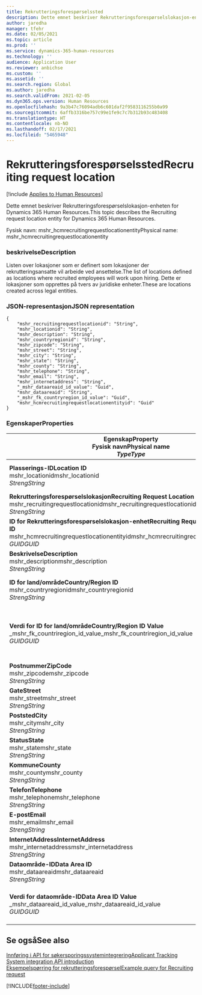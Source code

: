 ```yaml
---
title: Rekrutteringsforespørselssted
description: Dette emnet beskriver Rekrutteringsforespørselslokasjon-enheten for Dynamics 365 Human Resources.
author: jaredha
manager: tfehr
ms.date: 02/05/2021
ms.topic: article
ms.prod: ''
ms.service: dynamics-365-human-resources
ms.technology: ''
audience: Application User
ms.reviewer: anbichse
ms.custom: ''
ms.assetid: ''
ms.search.region: Global
ms.author: jaredha
ms.search.validFrom: 2021-02-05
ms.dyn365.ops.version: Human Resources
ms.openlocfilehash: 9a3b47c76094adb6c601daf2f9583116255b0a99
ms.sourcegitcommit: 6affb3316be757c99e1fe9c7c7b312b93c483408
ms.translationtype: HT
ms.contentlocale: nb-NO
ms.lasthandoff: 02/17/2021
ms.locfileid: "5465948"
---
```

# <a name="recruiting-request-location"></a><span data-ttu-id="4774d-103">Rekrutteringsforespørselssted</span><span class="sxs-lookup"><span data-stu-id="4774d-103">Recruiting request location</span></span>

[!include [Applies to Human Resources](../includes/applies-to-hr.md)]

<span data-ttu-id="4774d-104">Dette emnet beskriver Rekrutteringsforespørselslokasjon-enheten for Dynamics 365 Human Resources.</span><span class="sxs-lookup"><span data-stu-id="4774d-104">This topic describes the Recruiting request location entity for Dynamics 365 Human Resources.</span></span>

<span data-ttu-id="4774d-105">Fysisk navn: mshr_hcmrecruitingrequestlocationentity</span><span class="sxs-lookup"><span data-stu-id="4774d-105">Physical name: mshr_hcmrecruitingrequestlocationentity</span></span>

### <a name="description"></a><span data-ttu-id="4774d-106">beskrivelse</span><span class="sxs-lookup"><span data-stu-id="4774d-106">Description</span></span>

<span data-ttu-id="4774d-107">Listen over lokasjoner som er definert som lokasjoner der rekrutteringsansatte vil arbeide ved ansettelse.</span><span class="sxs-lookup"><span data-stu-id="4774d-107">The list of locations defined as locations where recruited employees will work upon hiring.</span></span> <span data-ttu-id="4774d-108">Dette er lokasjoner som opprettes på tvers av juridiske enheter.</span><span class="sxs-lookup"><span data-stu-id="4774d-108">These are locations created across legal entities.</span></span>

### <a name="json-representation"></a><span data-ttu-id="4774d-109">JSON-representasjon</span><span class="sxs-lookup"><span data-stu-id="4774d-109">JSON representation</span></span>

```
{
    "mshr_recruitingrequestlocationid": "String",
    "mshr_locationid": "String",
    "mshr_description": "String",
    "mshr_countryregionid": "String",
    "mshr_zipcode": "String",
    "mshr_street": "String",
    "mshr_city": "String",
    "mshr_state": "String",
    "mshr_county": "String",
    "mshr_telephone": "String",
    "mshr_email": "String",
    "mshr_internetaddress": "String",
    "_mshr_dataareaid_id_value": "Guid",
    "mshr_dataareaid": "String",
    "_mshr_fk_countryregion_id_value": "Guid",
    "mshr_hcmrecruitingrequestlocationentityid": "Guid"
}
```

### <a name="properties"></a><span data-ttu-id="4774d-110">Egenskaper</span><span class="sxs-lookup"><span data-stu-id="4774d-110">Properties</span></span>

| <span data-ttu-id="4774d-111">Egenskap</span><span class="sxs-lookup"><span data-stu-id="4774d-111">Property</span></span><br><span data-ttu-id="4774d-112">**Fysisk navn**</span><span class="sxs-lookup"><span data-stu-id="4774d-112">**Physical name**</span></span><br><span data-ttu-id="4774d-113">**_Type_**</span><span class="sxs-lookup"><span data-stu-id="4774d-113">**_Type_**</span></span> | <span data-ttu-id="4774d-114">Bruk</span><span class="sxs-lookup"><span data-stu-id="4774d-114">Use</span></span> | <span data-ttu-id="4774d-115">beskrivelse</span><span class="sxs-lookup"><span data-stu-id="4774d-115">Description</span></span> |
| --- | --- | --- |
| <span data-ttu-id="4774d-116">**Plasserings-ID**</span><span class="sxs-lookup"><span data-stu-id="4774d-116">**Location ID**</span></span><br><span data-ttu-id="4774d-117">mshr_locationid</span><span class="sxs-lookup"><span data-stu-id="4774d-117">mshr_locationid</span></span><br><span data-ttu-id="4774d-118">*Streng*</span><span class="sxs-lookup"><span data-stu-id="4774d-118">*String*</span></span> | <span data-ttu-id="4774d-119">Skriv én gang</span><span class="sxs-lookup"><span data-stu-id="4774d-119">Write-once</span></span><br><span data-ttu-id="4774d-120">Obligatorisk</span><span class="sxs-lookup"><span data-stu-id="4774d-120">Required</span></span> | <span data-ttu-id="4774d-121">Den systemgenererte brukerlesbare identifikator for rekrutteringslokasjon.</span><span class="sxs-lookup"><span data-stu-id="4774d-121">The system-generated, user-readable identifier for the recruiting location.</span></span> |
| <span data-ttu-id="4774d-122">**Rekrutteringsforespørselslokasjon**</span><span class="sxs-lookup"><span data-stu-id="4774d-122">**Recruiting Request Location**</span></span><br><span data-ttu-id="4774d-123">mshr_recruitingrequestlocationid</span><span class="sxs-lookup"><span data-stu-id="4774d-123">mshr_recruitingrequestlocationid</span></span><br><span data-ttu-id="4774d-124">*Streng*</span><span class="sxs-lookup"><span data-stu-id="4774d-124">*String*</span></span> | <span data-ttu-id="4774d-125">Skriv én gang</span><span class="sxs-lookup"><span data-stu-id="4774d-125">Write-once</span></span><br><span data-ttu-id="4774d-126">Obligatorisk</span><span class="sxs-lookup"><span data-stu-id="4774d-126">Required</span></span> | <span data-ttu-id="4774d-127">Brukerdefinert unik identifikator for rekrutteringslokasjonen.</span><span class="sxs-lookup"><span data-stu-id="4774d-127">User-defined unique identifier for the recruiting location.</span></span> |
| <span data-ttu-id="4774d-128">**ID for Rekrutteringsforespørselslokasjon-enhet**</span><span class="sxs-lookup"><span data-stu-id="4774d-128">**Recruiting Request Location Entity ID**</span></span><br><span data-ttu-id="4774d-129">mshr_hcmrecruitingrequestlocationentityid</span><span class="sxs-lookup"><span data-stu-id="4774d-129">mshr_hcmrecruitingrequestlocationentityid</span></span><br><span data-ttu-id="4774d-130">*GUID*</span><span class="sxs-lookup"><span data-stu-id="4774d-130">*GUID*</span></span> | <span data-ttu-id="4774d-131">Skrivebeskyttet</span><span class="sxs-lookup"><span data-stu-id="4774d-131">Read-only</span></span><br><span data-ttu-id="4774d-132">Obligatorisk</span><span class="sxs-lookup"><span data-stu-id="4774d-132">Required</span></span> | <span data-ttu-id="4774d-133">Systemgenerert unik ID for posten rekrutteringsforespørselslokasjon.</span><span class="sxs-lookup"><span data-stu-id="4774d-133">System-generated unique identifier for the recruiting request location record.</span></span> |
| <span data-ttu-id="4774d-134">**Beskrivelse**</span><span class="sxs-lookup"><span data-stu-id="4774d-134">**Description**</span></span><br><span data-ttu-id="4774d-135">mshr_description</span><span class="sxs-lookup"><span data-stu-id="4774d-135">mshr_description</span></span><br><span data-ttu-id="4774d-136">*Streng*</span><span class="sxs-lookup"><span data-stu-id="4774d-136">*String*</span></span> | <span data-ttu-id="4774d-137">Lese/skrive</span><span class="sxs-lookup"><span data-stu-id="4774d-137">Read/write</span></span><br><span data-ttu-id="4774d-138">Obligatorisk</span><span class="sxs-lookup"><span data-stu-id="4774d-138">Required</span></span> | <span data-ttu-id="4774d-139">Beskrivelse av plasseringen.</span><span class="sxs-lookup"><span data-stu-id="4774d-139">Description of the location.</span></span> |
| <span data-ttu-id="4774d-140">**ID for land/område**</span><span class="sxs-lookup"><span data-stu-id="4774d-140">**Country/Region ID**</span></span><br><span data-ttu-id="4774d-141">mshr_countryregionid</span><span class="sxs-lookup"><span data-stu-id="4774d-141">mshr_countryregionid</span></span><br><span data-ttu-id="4774d-142">*Streng*</span><span class="sxs-lookup"><span data-stu-id="4774d-142">*String*</span></span> | <span data-ttu-id="4774d-143">Skrivebeskyttet</span><span class="sxs-lookup"><span data-stu-id="4774d-143">Read-only</span></span><br><span data-ttu-id="4774d-144">Valgfri</span><span class="sxs-lookup"><span data-stu-id="4774d-144">Optional</span></span> | <span data-ttu-id="4774d-145">Angir landet eller området der kandidaten har statsborgerskap.</span><span class="sxs-lookup"><span data-stu-id="4774d-145">Specifies the country or region where the candidate has citizenship.</span></span> |
| <span data-ttu-id="4774d-146">**Verdi for ID for land/område**</span><span class="sxs-lookup"><span data-stu-id="4774d-146">**Country/Region ID Value**</span></span><br><span data-ttu-id="4774d-147">_mshr_fk_countriregion_id_value</span><span class="sxs-lookup"><span data-stu-id="4774d-147">_mshr_fk_countriregion_id_value</span></span><br><span data-ttu-id="4774d-148">*GUID*</span><span class="sxs-lookup"><span data-stu-id="4774d-148">*GUID*</span></span> | <span data-ttu-id="4774d-149">Skrivebeskyttet</span><span class="sxs-lookup"><span data-stu-id="4774d-149">Read-only</span></span><br><span data-ttu-id="4774d-150">Valgfri</span><span class="sxs-lookup"><span data-stu-id="4774d-150">Optional</span></span><br><span data-ttu-id="4774d-151">Sekundærnøkkel: mshr_logisticaddresscountryregionentityid i mshr_logisticsaddresscountryregionentity</span><span class="sxs-lookup"><span data-stu-id="4774d-151">Foreign key: mshr_logisticaddresscountryregionentityid of mshr_logisticsaddresscountryregionentity</span></span> | <span data-ttu-id="4774d-152">Systemgenererte unik identifikator for land/-område i adressen.</span><span class="sxs-lookup"><span data-stu-id="4774d-152">System-generated unique identifier of the country/region of the address.</span></span> |
| <span data-ttu-id="4774d-153">**Postnummer**</span><span class="sxs-lookup"><span data-stu-id="4774d-153">**ZipCode**</span></span><br><span data-ttu-id="4774d-154">mshr_zipcode</span><span class="sxs-lookup"><span data-stu-id="4774d-154">mshr_zipcode</span></span><br><span data-ttu-id="4774d-155">*Streng*</span><span class="sxs-lookup"><span data-stu-id="4774d-155">*String*</span></span> | <span data-ttu-id="4774d-156">Skrivebeskyttet</span><span class="sxs-lookup"><span data-stu-id="4774d-156">Read-only</span></span><br><span data-ttu-id="4774d-157">Valgfri</span><span class="sxs-lookup"><span data-stu-id="4774d-157">Optional</span></span> | <span data-ttu-id="4774d-158">Postnummer.</span><span class="sxs-lookup"><span data-stu-id="4774d-158">Zip/postal code.</span></span> |
| <span data-ttu-id="4774d-159">**Gate**</span><span class="sxs-lookup"><span data-stu-id="4774d-159">**Street**</span></span><br><span data-ttu-id="4774d-160">mshr_street</span><span class="sxs-lookup"><span data-stu-id="4774d-160">mshr_street</span></span><br><span data-ttu-id="4774d-161">*Streng*</span><span class="sxs-lookup"><span data-stu-id="4774d-161">*String*</span></span> | <span data-ttu-id="4774d-162">Skrivebeskyttet</span><span class="sxs-lookup"><span data-stu-id="4774d-162">Read-only</span></span><br><span data-ttu-id="4774d-163">Valgfri</span><span class="sxs-lookup"><span data-stu-id="4774d-163">Optional</span></span> | <span data-ttu-id="4774d-164">Gateadresse.</span><span class="sxs-lookup"><span data-stu-id="4774d-164">Street address.</span></span> |
| <span data-ttu-id="4774d-165">**Poststed**</span><span class="sxs-lookup"><span data-stu-id="4774d-165">**City**</span></span><br><span data-ttu-id="4774d-166">mshr_city</span><span class="sxs-lookup"><span data-stu-id="4774d-166">mshr_city</span></span><br><span data-ttu-id="4774d-167">*Streng*</span><span class="sxs-lookup"><span data-stu-id="4774d-167">*String*</span></span> | <span data-ttu-id="4774d-168">Skrivebeskyttet</span><span class="sxs-lookup"><span data-stu-id="4774d-168">Read-only</span></span><br><span data-ttu-id="4774d-169">Valgfri</span><span class="sxs-lookup"><span data-stu-id="4774d-169">Optional</span></span> | <span data-ttu-id="4774d-170">Poststed.</span><span class="sxs-lookup"><span data-stu-id="4774d-170">City.</span></span> |
| <span data-ttu-id="4774d-171">**Status**</span><span class="sxs-lookup"><span data-stu-id="4774d-171">**State**</span></span><br><span data-ttu-id="4774d-172">mshr_state</span><span class="sxs-lookup"><span data-stu-id="4774d-172">mshr_state</span></span><br><span data-ttu-id="4774d-173">*Streng*</span><span class="sxs-lookup"><span data-stu-id="4774d-173">*String*</span></span> | <span data-ttu-id="4774d-174">Skrivebeskyttet</span><span class="sxs-lookup"><span data-stu-id="4774d-174">Read-only</span></span><br><span data-ttu-id="4774d-175">Valgfri</span><span class="sxs-lookup"><span data-stu-id="4774d-175">Optional</span></span> | <span data-ttu-id="4774d-176">Stat eller provins.</span><span class="sxs-lookup"><span data-stu-id="4774d-176">State or province.</span></span> |
| <span data-ttu-id="4774d-177">**Kommune**</span><span class="sxs-lookup"><span data-stu-id="4774d-177">**County**</span></span><br><span data-ttu-id="4774d-178">mshr_county</span><span class="sxs-lookup"><span data-stu-id="4774d-178">mshr_county</span></span><br><span data-ttu-id="4774d-179">*Streng*</span><span class="sxs-lookup"><span data-stu-id="4774d-179">*String*</span></span> | <span data-ttu-id="4774d-180">Skrivebeskyttet</span><span class="sxs-lookup"><span data-stu-id="4774d-180">Read-only</span></span><br><span data-ttu-id="4774d-181">Valgfri</span><span class="sxs-lookup"><span data-stu-id="4774d-181">Optional</span></span> | <span data-ttu-id="4774d-182">Kommune.</span><span class="sxs-lookup"><span data-stu-id="4774d-182">County.</span></span> |
| <span data-ttu-id="4774d-183">**Telefon**</span><span class="sxs-lookup"><span data-stu-id="4774d-183">**Telephone**</span></span><br><span data-ttu-id="4774d-184">mshr_telephone</span><span class="sxs-lookup"><span data-stu-id="4774d-184">mshr_telephone</span></span><br><span data-ttu-id="4774d-185">*Streng*</span><span class="sxs-lookup"><span data-stu-id="4774d-185">*String*</span></span> | <span data-ttu-id="4774d-186">Lese/skrive</span><span class="sxs-lookup"><span data-stu-id="4774d-186">Read/write</span></span><br><span data-ttu-id="4774d-187">Valgfri</span><span class="sxs-lookup"><span data-stu-id="4774d-187">Optional</span></span> | <span data-ttu-id="4774d-188">Telefonnummer til lokasjonen.</span><span class="sxs-lookup"><span data-stu-id="4774d-188">Telephone number for the location.</span></span> |
| <span data-ttu-id="4774d-189">**E-post**</span><span class="sxs-lookup"><span data-stu-id="4774d-189">**Email**</span></span><br><span data-ttu-id="4774d-190">mshr_email</span><span class="sxs-lookup"><span data-stu-id="4774d-190">mshr_email</span></span><br><span data-ttu-id="4774d-191">*Streng*</span><span class="sxs-lookup"><span data-stu-id="4774d-191">*String*</span></span> | <span data-ttu-id="4774d-192">Lese/skrive</span><span class="sxs-lookup"><span data-stu-id="4774d-192">Read/write</span></span><br><span data-ttu-id="4774d-193">Valgfri</span><span class="sxs-lookup"><span data-stu-id="4774d-193">Optional</span></span> | <span data-ttu-id="4774d-194">E-postadresse.</span><span class="sxs-lookup"><span data-stu-id="4774d-194">Email address.</span></span> |
| <span data-ttu-id="4774d-195">**InternetAddress**</span><span class="sxs-lookup"><span data-stu-id="4774d-195">**InternetAddress**</span></span><br><span data-ttu-id="4774d-196">mshr_internetaddress</span><span class="sxs-lookup"><span data-stu-id="4774d-196">mshr_internetaddress</span></span><br><span data-ttu-id="4774d-197">*Streng*</span><span class="sxs-lookup"><span data-stu-id="4774d-197">*String*</span></span> | <span data-ttu-id="4774d-198">Lese/skrive</span><span class="sxs-lookup"><span data-stu-id="4774d-198">Read/write</span></span><br><span data-ttu-id="4774d-199">Valgfri</span><span class="sxs-lookup"><span data-stu-id="4774d-199">Optional</span></span> | <span data-ttu-id="4774d-200">URL-adresse til webområdet for lokasjonen.</span><span class="sxs-lookup"><span data-stu-id="4774d-200">URL for the location website.</span></span> |
| <span data-ttu-id="4774d-201">**Dataområde-ID**</span><span class="sxs-lookup"><span data-stu-id="4774d-201">**Data Area ID**</span></span><br><span data-ttu-id="4774d-202">mshr_dataareaid</span><span class="sxs-lookup"><span data-stu-id="4774d-202">mshr_dataareaid</span></span><br><span data-ttu-id="4774d-203">*Streng*</span><span class="sxs-lookup"><span data-stu-id="4774d-203">*String*</span></span> | <span data-ttu-id="4774d-204">Lese/skrive</span><span class="sxs-lookup"><span data-stu-id="4774d-204">Read/write</span></span><br><span data-ttu-id="4774d-205">Valgfri</span><span class="sxs-lookup"><span data-stu-id="4774d-205">Optional</span></span> | <span data-ttu-id="4774d-206">Angir den juridiske enheten (firmaet).</span><span class="sxs-lookup"><span data-stu-id="4774d-206">Specifies the legal entity (company).</span></span> |
| <span data-ttu-id="4774d-207">**Verdi for dataområde-ID**</span><span class="sxs-lookup"><span data-stu-id="4774d-207">**Data Area ID Value**</span></span><br><span data-ttu-id="4774d-208">_mshr_dataareaid_id_value</span><span class="sxs-lookup"><span data-stu-id="4774d-208">_mshr_dataareaid_id_value</span></span><br><span data-ttu-id="4774d-209">*GUID*</span><span class="sxs-lookup"><span data-stu-id="4774d-209">*GUID*</span></span> | <span data-ttu-id="4774d-210">Skrivebeskyttet</span><span class="sxs-lookup"><span data-stu-id="4774d-210">Read-only</span></span><br><span data-ttu-id="4774d-211">Valgfri</span><span class="sxs-lookup"><span data-stu-id="4774d-211">Optional</span></span><br><span data-ttu-id="4774d-212">Sekundærnøkkel: cdm_companyid i cdm_company-enhet</span><span class="sxs-lookup"><span data-stu-id="4774d-212">Foreign key: cdm_companyid of cdm_company entity</span></span> | <span data-ttu-id="4774d-213">Systemgenerert GUID-verdi som identifiserer den juridiske enheten (firmaet).</span><span class="sxs-lookup"><span data-stu-id="4774d-213">System-generated GUID value identifying the legal entity (company).</span></span> |

## <a name="see-also"></a><span data-ttu-id="4774d-214">Se også</span><span class="sxs-lookup"><span data-stu-id="4774d-214">See also</span></span>

[<span data-ttu-id="4774d-215">Innføring i API for søkersporingssystemintegrering</span><span class="sxs-lookup"><span data-stu-id="4774d-215">Applicant Tracking System integration API introduction</span></span>](hr-admin-integration-ats-api-introduction.md)<br>
[<span data-ttu-id="4774d-216">Eksempelspørring for rekrutteringsforespørsel</span><span class="sxs-lookup"><span data-stu-id="4774d-216">Example query for Recruiting request</span></span>](hr-admin-integration-ats-api-recruiting-request-example-query.md)



[!INCLUDE[footer-include](../includes/footer-banner.md)]